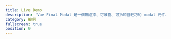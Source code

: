 ```yaml
---
title: Live Demo
description: 'Vue Final Modal 是一個無渲染、可堆疊、可拆卸且輕巧的 modal 元件。'
category: 範例
fullscreen: true
position: 9
---
```


<basic-options></basic-options>
